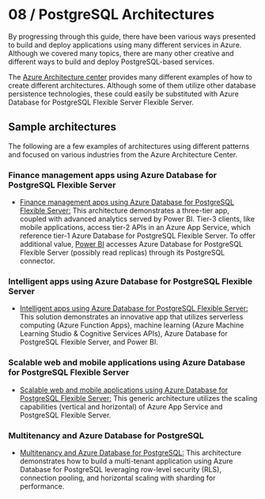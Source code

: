 # 08 / PostgreSQL Architectures

By progressing through this guide, there have been various ways presented to build and deploy applications using many different services in Azure. Although we covered many topics, there are many other creative and different ways to build and deploy PostgreSQL-based services.

The [Azure Architecture center](https://learn.microsoft.com/azure/architecture/) provides many different examples of how to create different architectures. Although some of them utilize other database persistence technologies, these could easily be substituted with Azure Database for PostgreSQL Flexible Server Flexible Server.

## Sample architectures

The following are a few examples of architectures using different patterns and focused on various industries from the Azure Architecture Center.

### Finance management apps using Azure Database for PostgreSQL Flexible Server

- [Finance management apps using Azure Database for PostgreSQL Flexible Server:](https://learn.microsoft.com/azure/architecture/solution-ideas/articles/finance-management-apps-using-azure-database-for-PostgreSQL) This architecture demonstrates a three-tier app, coupled with advanced analytics served by Power BI. Tier-3 clients, like mobile applications, access tier-2 APIs in an Azure App Service, which reference tier-1 Azure Database for PostgreSQL Flexible Server. To offer additional value, [Power BI](https://learn.microsoft.com/power-bi/fundamentals/power-bi-overview) accesses Azure Database for PostgreSQL Flexible Server (possibly read replicas) through its PostgreSQL connector.

### Intelligent apps using Azure Database for PostgreSQL Flexible Server

- [Intelligent apps using Azure Database for PostgreSQL Flexible Server:](https://learn.microsoft.com/azure/architecture/databases/idea/intelligent-apps-using-azure-database-for-postgresql) This solution demonstrates an innovative app that utilizes serverless computing (Azure Function Apps), machine learning (Azure Machine Learning Studio & Cognitive Services APIs), Azure Database for PostgreSQL Flexible Server, and Power BI.

### Scalable web and mobile applications using Azure Database for PostgreSQL Flexible Server

- [Scalable web and mobile applications using Azure Database for PostgreSQL Flexible Server:](https://learn.microsoft.com/azure/architecture/solution-ideas/articles/scalable-web-and-mobile-applications-using-azure-database-for-PostgreSQL) This generic architecture utilizes the scaling capabilities (vertical and horizontal) of Azure App Service and PostgreSQL Flexible Server.

### Multitenancy and Azure Database for PostgreSQL

- [Multitenancy and Azure Database for PostgreSQL:](https://learn.microsoft.com/azure/architecture/guide/multitenant/service/postgresql) This architecture demonstrates how to build a multi-tenant application using Azure Database for PostgreSQL leveraging row-level security (RLS), connection pooling, and horizontal scaling with sharding for performance.
  